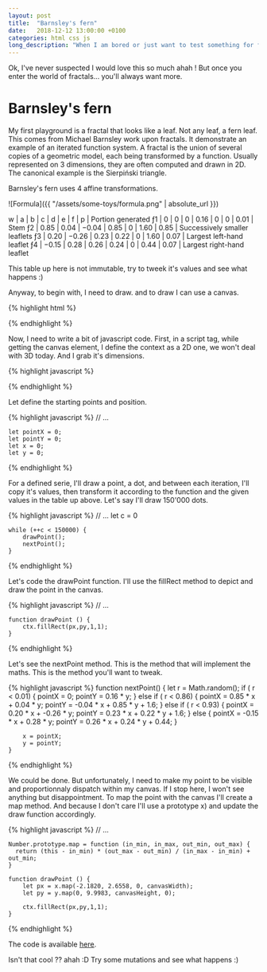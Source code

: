 ```yaml
---
layout: post
title:  "Barnsley's fern"
date:   2018-12-12 13:00:00 +0100
categories: html css js
long_description: "When I am bored or just want to test something for fun I do that kind of things. Let met show you one :)"
---
```


Ok, I've never suspected I would love this so much ahah !
But once you enter the world of fractals... you'll always want more.

# Barnsley's fern

My first playground is a fractal that looks like a leaf. Not any leaf, a fern leaf.
This comes from Michael Barnsley work upon fractals. It demonstrate an example of an iterated function system.
A fractal is the union of several copies of a geometric model, each being transformed by a function.
Usually represented on 3 dimensions, they are often computed and drawn in 2D. The canonical example is the Sierpiński triangle.

Barnsley's fern uses 4 affine transformations.

![Formula]({{ "/assets/some-toys/formula.png" | absolute_url }})

w	| a	| b	| c	| d	| e	| f	| p	| Portion generated
ƒ1	| 0	| 0	| 0	| 0.16	| 0	| 0	| 0.01	| Stem
ƒ2	| 0.85	| 0.04	| −0.04	| 0.85	| 0	| 1.60	| 0.85	| Successively smaller leaflets
ƒ3	| 0.20	| −0.26	| 0.23	| 0.22	| 0	| 1.60	| 0.07	| Largest left-hand leaflet
ƒ4	| −0.15	| 0.28	| 0.26	| 0.24	| 0	| 0.44	| 0.07	| Largest right-hand leaflet

This table up here is not immutable, try to tweek it's values and see what happens :)

Anyway, to begin with, I need to draw. and to draw I can use a canvas.

{% highlight html %}
<!doctype html>
<html>
    <head>
        <meta charset="utf-8">
        <meta name="description" content="Barnsley's fern">
        <meta name="viewport" content="width=device-width, initial-scale=1">
        <title>Barnsley's fern</title>
    </head>
    <body>
        <canvas id="fern" width="600" height="600"></canvas>
    </body>
</html>
{% endhighlight %}

Now, I need to write a bit of javascript code.
First, in a script tag, while getting the canvas element, I define the context as a 2D one, we won't deal with 3D today.
And I grab it's dimensions.

{% highlight javascript %}
<script type="text/javascript">
    const canvas = document.getElementById('fern');
    const canvasWidth = canvas.width;
    const canvasHeight = canvas.height;
    const ctx = canvas.getContext("2d");
</script>
{% endhighlight %}

Let define the starting points and position.

{% highlight javascript %}
    // ...

    let pointX = 0;
    let pointY = 0;
    let x = 0;
    let y = 0;
{% endhighlight %}

For a defined serie, I'll draw a point, a dot, and between each iteration, I'll copy it's values,
then transform it according to the function and the given values in the table up above.
Let's say I'll draw 150'000 dots.

{% highlight javascript %}
    // ...
    let c = 0

    while (++c < 150000) {
        drawPoint();
        nextPoint();
    }
{% endhighlight %}

Let's code the drawPoint function.
I'll use the fillRect method to depict and draw the point in the canvas.

{% highlight javascript %}
    // ...

    function drawPoint () {
        ctx.fillRect(px,py,1,1);
    }
{% endhighlight %}

Let's see the nextPoint method.
This is the method that will implement the maths.
This is the method you'll want to tweak.

{% highlight javascript %}
    function nextPoint() {
        let r = Math.random();
        if ( r < 0.01) {
            pointX =  0;
            pointY =  0.16 * y;
        } else if ( r < 0.86) {
            pointX =  0.85 * x +  0.04 * y;
            pointY = -0.04 * x +  0.85 * y + 1.6;
        } else if ( r < 0.93) {
            pointX =  0.20 * x + -0.26 * y;
            pointY =  0.23 * x +  0.22 * y + 1.6;
        } else {
            pointX = -0.15 * x +  0.28 * y;
            pointY =  0.26 * x +  0.24 * y + 0.44;
        }

        x = pointX;
        y = pointY;
    }
{% endhighlight %}

We could be done. But unfortunately, I need to make my point to be visible and proportionnaly dispatch within my canvas.
If I stop here, I won't see anything but disappointment. To map the point with the canvas I'll create a map method.
And because I don't care I'll use a prototype x) and update the draw function accordingly.

{% highlight javascript %}
    // ...

    Number.prototype.map = function (in_min, in_max, out_min, out_max) {
      return (this - in_min) * (out_max - out_min) / (in_max - in_min) + out_min;
    }

    function drawPoint () {
        let px = x.map(-2.1820, 2.6558, 0, canvasWidth);
        let py = y.map(0, 9.9983, canvasHeight, 0);

        ctx.fillRect(px,py,1,1);
    }
{% endhighlight %}

The code is available [here](https://gist.githubusercontent.com/GregoireHebert/c6d22e202cb219358bb921e0f8fe4802/raw/739985f3ff695d3b23f5e4d85777acfae5e84852/fougere.html).

Isn't that cool ?? ahah :D
Try some mutations and see what happens :)


